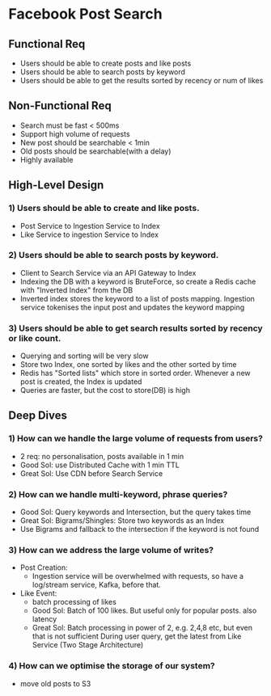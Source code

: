 # Facebook Post Search

## Functional Req

- Users should be able to create posts and like posts
- Users should be able to search posts by keyword
- Users should be able to get the results sorted by recency or num of likes

## Non-Functional Req

- Search must be fast < 500ms
- Support high volume of requests
- New post should be searchable < 1min
- Old posts should be searchable(with a delay)
- Highly available

## High-Level Design

### 1) Users should be able to create and like posts.
- Post Service to Ingestion Service to Index
- Like Service to ingestion Service to Index

### 2) Users should be able to search posts by keyword.
- Client to Search Service via an API Gateway to Index
- Indexing the DB with a keyword is BruteForce, so create a Redis cache with "Inverted Index" from the DB 
- Inverted index stores the keyword to a list of posts mapping. Ingestion service tokenises the input post and updates the keyword mapping
  
### 3) Users should be able to get search results sorted by recency or like count.
- Querying and sorting will be very slow
- Store two Index, one sorted by likes and the other sorted by time
- Redis has "Sorted lists" which store in sorted order. Whenever a new post is created, the Index is updated
- Queries are faster, but the cost to store(DB) is high

## Deep Dives

### 1) How can we handle the large volume of requests from users?
- 2 req: no personalisation, posts available in 1 min
- Good Sol: use Distributed Cache with 1 min TTL
- Great Sol: Use CDN before Search Service

### 2) How can we handle multi-keyword, phrase queries?
- Good Sol: Query keywords and Intersection, but the query takes time
- Great Sol: Bigrams/Shingles: Store two keywords as an Index
- Use Bigrams and fallback to the intersection if the keyword is not found

### 3) How can we address the large volume of writes?
- Post Creation:
  - Ingestion service will be overwhelmed with requests, so have a log/stream service, Kafka, before that.
- Like Event:
  - batch processing of likes
  - Good Sol: Batch of 100 likes. But useful only for popular posts. also latency
  - Great Sol: Batch processing in power of 2, e.g. 2,4,8 etc, but even that is not sufficient
               During user query, get the latest from Like Service (Two Stage Architecture)
    
### 4) How can we optimise the storage of our system?
- move old posts to S3
